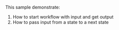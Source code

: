 This sample demonstrate:
1. How to start workflow with input and get output
2. How to pass input from a state to a next state